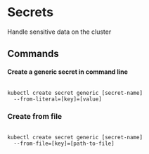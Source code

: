# Secrets

Handle sensitive data on the cluster

## Commands

#### Create a generic secret in command line

```

kubectl create secret generic [secret-name]
  --from-literal=[key]=[value]

```

### Create from file

```

kubectl create secret generic [secret-name]
  --from-file=[key]=[path-to-file]

```